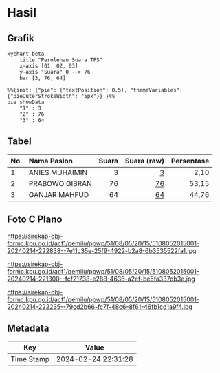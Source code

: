 # Hasil

## Grafik

```mermaid
xychart-beta
    title "Perolehan Suara TPS"
    x-axis [01, 02, 03]
    y-axis "Suara" 0 --> 76
    bar [3, 76, 64]
```

```mermaid
%%{init: {"pie": {"textPosition": 0.5}, "themeVariables": {"pieOuterStrokeWidth": "5px"}} }%%
pie showData
    "1" : 3
    "2" : 76
    "3" : 64
```

## Tabel

| No. | Nama Paslon    | Suara | Suara (raw) | Persentase |
|:--- |:-------------- | -----:| -----------:| ----------:|
| 1   | ANIES MUHAIMIN | 3     | [3][p-1]    | 2,10       |
| 2   | PRABOWO GIBRAN | 76    | [76][p-2]   | 53,15      |
| 3   | GANJAR MAHFUD  | 64    | [64][p-3]   | 44,76      |


[p-1]: https://github.com/gigit-pemilu/pemilu-2024-51-bali/blob/main/pilpres/hitung-suara/sub/51-bali/sub/08-buleleng/sub/05-sukasada/sub/2015-kayuputih/sub/001-tps/sub/paslon-1.txt
[p-2]: https://github.com/gigit-pemilu/pemilu-2024-51-bali/blob/main/pilpres/hitung-suara/sub/51-bali/sub/08-buleleng/sub/05-sukasada/sub/2015-kayuputih/sub/001-tps/sub/paslon-2.txt
[p-3]: https://github.com/gigit-pemilu/pemilu-2024-51-bali/blob/main/pilpres/hitung-suara/sub/51-bali/sub/08-buleleng/sub/05-sukasada/sub/2015-kayuputih/sub/001-tps/sub/paslon-3.txt

## Foto C Plano

https://sirekap-obj-formc.kpu.go.id/acf1/pemilu/ppwp/51/08/05/20/15/5108052015001-20240214-222838--7e11c35e-25f9-4922-b2a8-6b3535522fa1.jpg

https://sirekap-obj-formc.kpu.go.id/acf1/pemilu/ppwp/51/08/05/20/15/5108052015001-20240214-221300--fcf21738-e288-4636-a2ef-be5fa337db3e.jpg

https://sirekap-obj-formc.kpu.go.id/acf1/pemilu/ppwp/51/08/05/20/15/5108052015001-20240214-222235--79cd2b66-fc7f-48c6-8f61-46fb1cd1a9f4.jpg


## Metadata

| Key        | Value               |
| ---------- | ------------------- |
| Time Stamp | 2024-02-24 22:31:28 |



